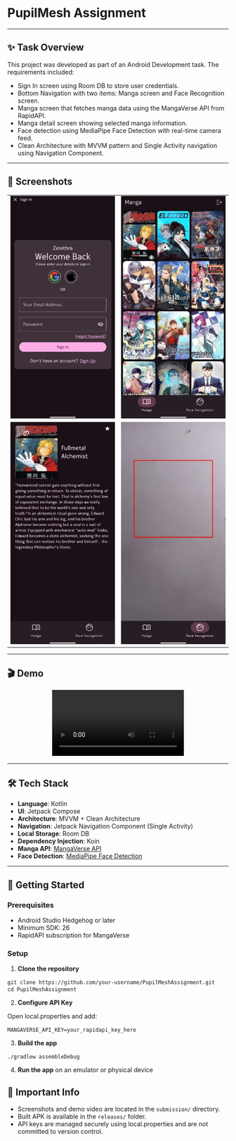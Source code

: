 # PupilMesh Assignment


---

## ✨ Task Overview

This project was developed as part of an Android Development task. The requirements included:

- Sign In screen using Room DB to store user credentials.
- Bottom Navigation with two items: Manga screen and Face Recognition screen.
- Manga screen that fetches manga data using the MangaVerse API from RapidAPI.
- Manga detail screen showing selected manga information.
- Face detection using MediaPipe Face Detection with real-time camera feed.
- Clean Architecture with MVVM pattern and Single Activity navigation using Navigation Component.

---

## 📸 Screenshots


  <table align = "center">
    <tr>
      <td align="center"><img src="submission/signin_screen.webp" alt="Sign In" width="300"/></td>
      <td align="center"><img src="submission/manga_screen.webp" alt="Manga List" width="300"/></td>
    </tr>
    <tr>
      <td align="center"><img src="submission/mangadetails_screen.webp" alt="Manga Detail" width="300"/></td>
      <td align="center"><img src="submission/facedetection_screen.webp" alt="Face Detection" width="300"/></td>
    </tr>
  </table>


---


## 🎬 Demo

<div align="center">
  <video src="https://github.com/user-attachments/assets/2e85757a-4d72-4209-ba21-d727f668ea31" ></video>
</div>



---

## 🛠️ Tech Stack

- **Language**: Kotlin
- **UI**: Jetpack Compose
- **Architecture**: MVVM + Clean Architecture
- **Navigation**: Jetpack Navigation Component (Single Activity)
- **Local Storage**: Room DB
- **Dependency Injection**: Koin
- **Manga API**: [MangaVerse API](https://rapidapi.com/sagararofie/api/mangaverse-api)
- **Face Detection**: [MediaPipe Face Detection](https://ai.google.dev/edge/mediapipe/solutions/vision/face_detector/android)

---

🚀 Getting Started
------------------

### Prerequisites

-   Android Studio Hedgehog or later
-   Minimum SDK: 26
-   RapidAPI subscription for MangaVerse

### Setup

1.  **Clone the repository**

```
git clone https://github.com/your-username/PupilMeshAssignment.git
cd PupilMeshAssignment
```

2.  **Configure API Key**

Open local.properties and add:

```
MANGAVERSE_API_KEY=your_rapidapi_key_here
```

3.  **Build the app**


```
./gradlew assembleDebug
```

4.  **Run the app** on an emulator or physical device

📂 Important Info
-----------------

-   Screenshots and demo video are located in the `submission/` directory.
-   Built APK is available in the `releases/` folder.
-   API keys are managed securely using local.properties and are not committed to version control.
